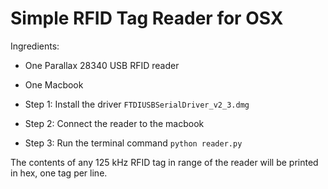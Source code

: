 # Simple RFID Tag Reader for OSX

Ingredients:
- One Parallax 28340 USB RFID reader
- One Macbook

- Step 1: Install the driver `FTDIUSBSerialDriver_v2_3.dmg`
- Step 2: Connect the reader to the macbook
- Step 3: Run the terminal command `python reader.py`

The contents of any 125 kHz RFID tag in range of the reader will be printed in hex, one tag per line.
